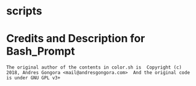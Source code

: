 # scripts

# Credits and Description for Bash_Prompt

`
The original author of the contents in color.sh is 
Copyright (c) 2018, Andres Gongora <mail@andresgongora.com> 
And the original code is under GNU GPL v3+
`
